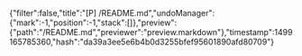 {"filter":false,"title":"[P] /README.md","undoManager":{"mark":-1,"position":-1,"stack":[]},"preview":{"path":"/README.md","previewer":"preview.markdown"},"timestamp":1499165785360,"hash":"da39a3ee5e6b4b0d3255bfef95601890afd80709"}
